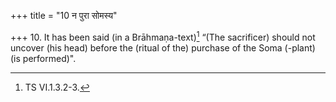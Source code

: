 +++
title = "10 न पुरा सोमस्य"

+++
10. It has been said (in a Brāhmaṇa-text)[^1] “(The sacrificer) should not uncover (his head) before the (ritual of the) purchase of the Soma (-plant) (is performed)".  


[^1]: TS VI.1.3.2-3.
